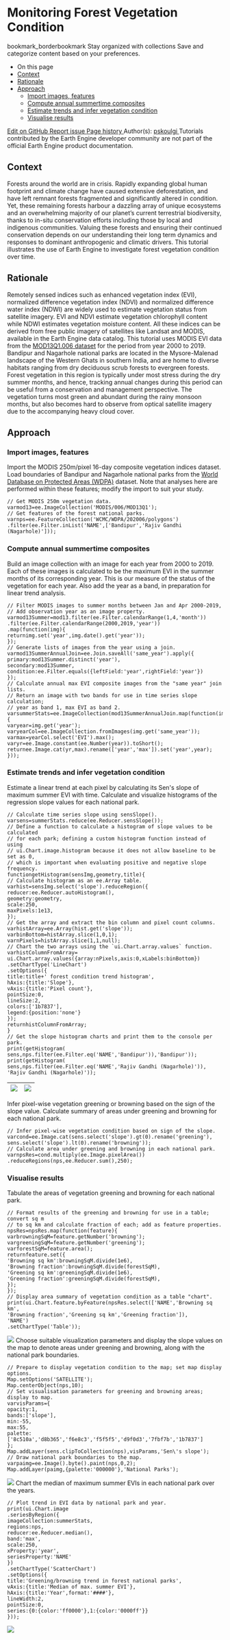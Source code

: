  
#  Monitoring Forest Vegetation Condition 
bookmark_borderbookmark Stay organized with collections  Save and categorize content based on your preferences.
  * On this page
  * [Context](https://developers.google.com/earth-engine/tutorials/community/forest-vegetation-condition#context)
  * [Rationale](https://developers.google.com/earth-engine/tutorials/community/forest-vegetation-condition#rationale)
  * [Approach](https://developers.google.com/earth-engine/tutorials/community/forest-vegetation-condition#approach)
    * [Import images, features](https://developers.google.com/earth-engine/tutorials/community/forest-vegetation-condition#import_images_features)
    * [Compute annual summertime composites](https://developers.google.com/earth-engine/tutorials/community/forest-vegetation-condition#compute_annual_summertime_composites)
    * [Estimate trends and infer vegetation condition](https://developers.google.com/earth-engine/tutorials/community/forest-vegetation-condition#estimate_trends_and_infer_vegetation_condition)
    * [Visualise results](https://developers.google.com/earth-engine/tutorials/community/forest-vegetation-condition#visualise_results)


[ Edit on GitHub ](https://github.com/google/earthengine-community/edit/master/tutorials/forest-vegetation-condition/index.md "Contribute to this article on GitHub.")
[ Report issue ](https://github.com/google/earthengine-community/issues/new?title=Issue%20with%20tutorials/forest-vegetation-condition/index.md&body=Issue%20Description "Report an issue with this article on GitHub.")
[ Page history ](https://github.com/google/earthengine-community/commits/master/tutorials/forest-vegetation-condition/index.md "View changes to this article over time.")
Author(s): [ pskoulgi ](https://github.com/pskoulgi "View the profile for pskoulgi on GitHub")
Tutorials contributed by the Earth Engine developer community are not part of the official Earth Engine product documentation. 
## Context
Forests around the world are in crisis. Rapidly expanding global human footprint and climate change have caused extensive deforestation, and have left remnant forests fragmented and significantly altered in condition. Yet, these remaining forests harbour a dazzling array of unique ecosystems and an overwhelming majority of our planet’s current terrestrial biodiversity, thanks to in-situ conservation efforts including those by local and indigenous communities. Valuing these forests and ensuring their continued conservation depends on our understanding their long term dynamics and responses to dominant anthropogenic and climatic drivers. This tutorial illustrates the use of Earth Engine to investigate forest vegetation condition over time.
## Rationale
Remotely sensed indices such as enhanced vegetation index (EVI), normalized difference vegetation index (NDVI) and normalized difference water index (NDWI) are widely used to estimate vegetation status from satellite imagery. EVI and NDVI estimate vegetation chlorophyll content while NDWI estimates vegetation moisture content. All these indices can be derived from free public imagery of satellites like Landsat and MODIS, available in the Earth Engine data catalog. This tutorial uses MODIS EVI data from the [MOD13Q1.006 dataset](https://developers.google.com/earth-engine/datasets/catalog/MODIS_006_MOD13Q1) for the period from year 2000 to 2019.
Bandipur and Nagarhole national parks are located in the Mysore-Malenad landscape of the Western Ghats in southern India, and are home to diverse habitats ranging from dry deciduous scrub forests to evergreen forests. Forest vegetation in this region is typically under most stress during the dry summer months, and hence, tracking annual changes during this period can be useful from a conservation and management perspective. The vegetation turns most green and abundant during the rainy monsoon months, but also becomes hard to observe from optical satellite imagery due to the accompanying heavy cloud cover.
## Approach
### Import images, features
Import the MODIS 250m/pixel 16-day composite vegetation indices dataset. Load boundaries of Bandipur and Nagarhole national parks from the [World Database on Protected Areas (WDPA)](https://developers.google.com/earth-engine/datasets/catalog/WCMC_WDPA_current_polygons?hl=en) dataset. Note that analyses here are performed within these features; modify the import to suit your study.
```
// Get MODIS 250m vegetation data.
varmod13=ee.ImageCollection('MODIS/006/MOD13Q1');
// Get features of the forest national parks.
varnps=ee.FeatureCollection('WCMC/WDPA/202006/polygons')
.filter(ee.Filter.inList('NAME',['Bandipur','Rajiv Gandhi (Nagarhole)']));

```

### Compute annual summertime composites
Build an image collection with an image for each year from 2000 to 2019. Each of these images is calculated to be the maximum EVI in the summer months of its corresponding year. This is our measure of the status of the vegetation for each year. Also add the year as a band, in preparation for linear trend analysis.
```
// Filter MODIS images to summer months between Jan and Apr 2000-2019,
// Add observation year as an image property.
varmod13Summer=mod13.filter(ee.Filter.calendarRange(1,4,'month'))
.filter(ee.Filter.calendarRange(2000,2019,'year'))
.map(function(img){
returnimg.set('year',img.date().get('year'));
});
// Generate lists of images from the year using a join.
varmod13SummerAnnualJoin=ee.Join.saveAll('same_year').apply({
primary:mod13Summer.distinct('year'),
secondary:mod13Summer,
condition:ee.Filter.equals({leftField:'year',rightField:'year'})
});
// Calculate annual max EVI composite images from the "same year" join lists.
// Return an image with two bands for use in time series slope calculation;
// year as band 1, max EVI as band 2.
varsummerStats=ee.ImageCollection(mod13SummerAnnualJoin.map(function(img){
varyear=img.get('year');
varyearCol=ee.ImageCollection.fromImages(img.get('same_year'));
varmax=yearCol.select('EVI').max();
varyr=ee.Image.constant(ee.Number(year)).toShort();
returnee.Image.cat(yr,max).rename(['year','max']).set('year',year);
}));

```

### Estimate trends and infer vegetation condition
Estimate a linear trend at each pixel by calculating its Sen's slope of maximum summer EVI with time. Calculate and visualize histograms of the regression slope values for each national park.
```
// Calculate time series slope using sensSlope().
varsens=summerStats.reduce(ee.Reducer.sensSlope());
// Define a function to calculate a histogram of slope values to be calculated
// for each park; defining a custom histogram function instead of using
// ui.Chart.image.histogram because it does not allow baseline to be set as 0,
// which is important when evaluating positive and negative slope frequency.
functiongetHistogram(sensImg,geometry,title){
// Calculate histogram as an ee.Array table.
varhist=sensImg.select('slope').reduceRegion({
reducer:ee.Reducer.autoHistogram(),
geometry:geometry,
scale:250,
maxPixels:1e13,
});
// Get the array and extract the bin column and pixel count columns.
varhistArray=ee.Array(hist.get('slope'));
varbinBottom=histArray.slice(1,0,1);
varnPixels=histArray.slice(1,1,null);
// Chart the two arrays using the `ui.Chart.array.values` function.
varhistColumnFromArray=
ui.Chart.array.values({array:nPixels,axis:0,xLabels:binBottom})
.setChartType('LineChart')
.setOptions({
title:title+' forest condition trend histogram',
hAxis:{title:'Slope'},
vAxis:{title:'Pixel count'},
pointSize:0,
lineSize:2,
colors:['1b7837'],
legend:{position:'none'}
});
returnhistColumnFromArray;
}
// Get the slope histogram charts and print them to the console per park.
print(getHistogram(
sens,nps.filter(ee.Filter.eq('NAME','Bandipur')),'Bandipur'));
print(getHistogram(
sens,nps.filter(ee.Filter.eq('NAME','Rajiv Gandhi (Nagarhole)')),
'Rajiv Gandhi (Nagarhole)'));

```

![](https://developers.google.com/static/earth-engine/tutorials/community/forest-vegetation-condition/slopes-histogram-bandipur.png) | ![](https://developers.google.com/static/earth-engine/tutorials/community/forest-vegetation-condition/slopes-histogram-nagarhole.png)  
---|---  
Infer pixel-wise vegetation greening or browning based on the sign of the slope value. Calculate summary of areas under greening and browning for each national park.
```
// Infer pixel-wise vegetation condition based on sign of the slope.
varcond=ee.Image.cat(sens.select('slope').gt(0).rename('greening'),
sens.select('slope').lt(0).rename('browning'));
// Calculate area under greening and browning in each national park.
varnpsRes=cond.multiply(ee.Image.pixelArea())
.reduceRegions(nps,ee.Reducer.sum(),250);

```

### Visualise results
Tabulate the areas of vegetation greening and browning for each national park.
```
// Format results of the greening and browning for use in a table; convert sq m
// to sq km and calculate fraction of each; add as feature properties.
npsRes=npsRes.map(function(feature){
varbrowningSqM=feature.getNumber('browning');
vargreeningSqM=feature.getNumber('greening');
varforestSqM=feature.area();
returnfeature.set({
'Browning sq km':browningSqM.divide(1e6),
'Browning fraction':browningSqM.divide(forestSqM),
'Greening sq km':greeningSqM.divide(1e6),
'Greening fraction':greeningSqM.divide(forestSqM),
});
});
// Display area summary of vegetation condition as a table "chart".
print(ui.Chart.feature.byFeature(npsRes.select(['NAME','Browning sq km',
'Browning fraction','Greening sq km','Greening fraction']),
'NAME')
.setChartType('Table'));

```

![](https://developers.google.com/static/earth-engine/tutorials/community/forest-vegetation-condition/areas-table.png)
Choose suitable visualization parameters and display the slope values on the map to denote areas under greening and browning, along with the national park boundaries.
```
// Prepare to display vegetation condition to the map; set map display options.
Map.setOptions('SATELLITE');
Map.centerObject(nps,10);
// Set visualisation parameters for greening and browning areas; display to map.
varvisParams={
opacity:1,
bands:['slope'],
min:-55,
max:55,
palette:
['8c510a','d8b365','f6e8c3','f5f5f5','d9f0d3','7fbf7b','1b7837']
};
Map.addLayer(sens.clipToCollection(nps),visParams,'Sen\'s slope');
// Draw national park boundaries to the map.
varpaimg=ee.Image().byte().paint(nps,0,2);
Map.addLayer(paimg,{palette:'000000'},'National Parks');

```

![](https://developers.google.com/static/earth-engine/tutorials/community/forest-vegetation-condition/condition-map.png)
Chart the median of maximum summer EVIs in each national park over the years.
```
// Plot trend in EVI data by national park and year.
print(ui.Chart.image
.seriesByRegion({
imageCollection:summerStats,
regions:nps,
reducer:ee.Reducer.median(),
band:'max',
scale:250,
xProperty:'year',
seriesProperty:'NAME'
})
.setChartType('ScatterChart')
.setOptions({
title:'Greening/browning trend in forest national parks',
vAxis:{title:'Median of max. summer EVI'},
hAxis:{title:'Year',format:'####'},
lineWidth:2,
pointSize:0,
series:{0:{color:'ff0000'},1:{color:'0000ff'}}
}));

```

![](https://developers.google.com/static/earth-engine/tutorials/community/forest-vegetation-condition/med-evi-chart.png)
